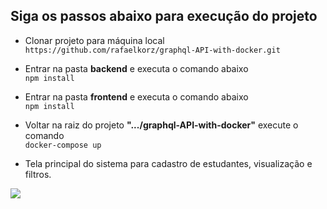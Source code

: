 ## Siga os passos abaixo para execução do projeto

- Clonar projeto para máquina local <br>
```https://github.com/rafaelkorz/graphql-API-with-docker.git```

- Entrar na pasta **backend** e executa o comando abaixo <br>
```npm install```

- Entrar na pasta **frontend** e executa o comando abaixo <br>
```npm install```

- Voltar na raiz do projeto **".../graphql-API-with-docker"** execute o comando <br>
```docker-compose up```

- Tela principal do sistema para cadastro de estudantes, visualização e filtros.

<img src="./frontend/.github/projectStundents.jpg" />
